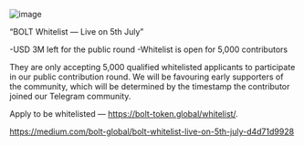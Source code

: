 

![image](https://img.esteem.ws/lrenrq9d8i.jpg)

“BOLT Whitelist — Live on 5th July”

-USD 3M left for the public round
-Whitelist is open for 5,000 contributors

They are only accepting 5,000 qualified whitelisted applicants to participate in our public contribution round. We will be favouring early supporters of the community, which will be determined by the timestamp the contributor joined our Telegram community.


Apply to be whitelisted — https://bolt-token.global/whitelist/.

https://medium.com/bolt-global/bolt-whitelist-live-on-5th-july-d4d71d9928
